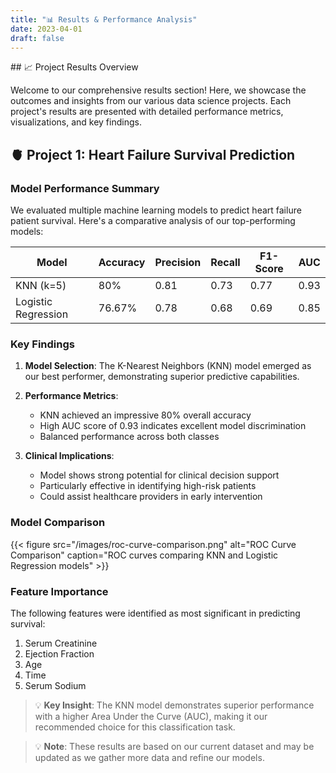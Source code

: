 ```yaml
---
title: "📊 Results & Performance Analysis"
date: 2023-04-01
draft: false
---
```

<head><link rel="preload"><head/>
## 📈 Project Results Overview

Welcome to our comprehensive results section! Here, we showcase the outcomes and insights from our various data science projects. Each project's results are presented with detailed performance metrics, visualizations, and key findings.

## 🫀 Project 1: Heart Failure Survival Prediction

### Model Performance Summary

We evaluated multiple machine learning models to predict heart failure patient survival. Here's a comparative analysis of our top-performing models:

| Model | Accuracy | Precision | Recall | F1-Score | AUC |
|-------|----------|-----------|---------|-----------|-----|
| KNN (k=5) | 80% | 0.81 | 0.73 | 0.77 | 0.93 |
| Logistic Regression | 76.67% | 0.78 | 0.68 | 0.69 | 0.85 |

### Key Findings

1. **Model Selection**: The K-Nearest Neighbors (KNN) model emerged as our best performer, demonstrating superior predictive capabilities.

2. **Performance Metrics**:
   - KNN achieved an impressive 80% overall accuracy
   - High AUC score of 0.93 indicates excellent model discrimination
   - Balanced performance across both classes

3. **Clinical Implications**:
   - Model shows strong potential for clinical decision support
   - Particularly effective in identifying high-risk patients
   - Could assist healthcare providers in early intervention

### Model Comparison

{{< figure src="/images/roc-curve-comparison.png" alt="ROC Curve Comparison" caption="ROC curves comparing KNN and Logistic Regression models" >}}

### Feature Importance

The following features were identified as most significant in predicting survival:

1. Serum Creatinine
2. Ejection Fraction
3. Age
4. Time
5. Serum Sodium

> 💡 **Key Insight**: The KNN model demonstrates superior performance with a higher Area Under the Curve (AUC), making it our recommended choice for this classification task.

> 💡 **Note**: These results are based on our current dataset and may be updated as we gather more data and refine our models.
